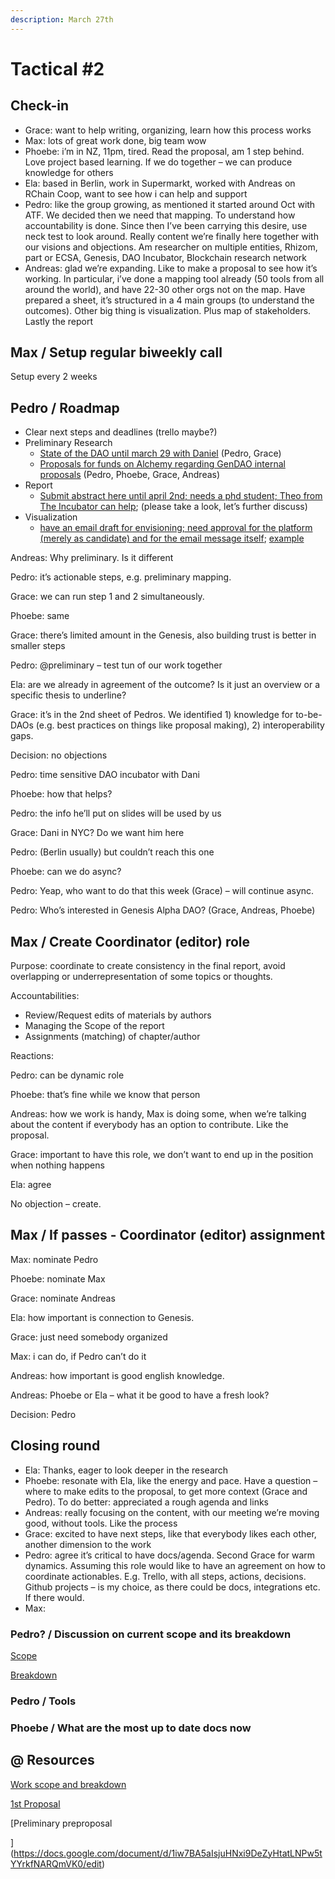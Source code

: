 ```yaml
---
description: March 27th
---
```


# Tactical \#2

## Check-in

* Grace: want to help writing, organizing, learn how this process works
* Max: lots of great work done, big team wow
* Phoebe: i’m in NZ, 11pm, tired. Read the proposal, am 1 step behind. Love project based learning. If we do together – we can produce knowledge for others
* Ela: based in Berlin, work in Supermarkt, worked with Andreas on RChain Coop, want to see how i can help and support
* Pedro: like the group growing, as mentioned it started around Oct with ATF. We decided then we need that mapping. To understand how accountability is done. Since then I’ve been carrying this desire, use neck test to look around. Really content we’re finally here together with our visions and objections. Am researcher on multiple entities, Rhizom, part or ECSA, Genesis, DAO Incubator, Blockchain research network
* Andreas: glad we’re expanding. Like to make a proposal to see how it’s working. In particular, i’ve done a mapping tool already \(50 tools from all around the world\), and have 22-30 other orgs not on the map. Have prepared a sheet, it’s structured in a 4 main groups \(to understand the outcomes\). Other big thing is visualization. Plus map of stakeholders. Lastly the report

## Max / Setup regular biweekly call

Setup every 2 weeks

## Pedro / Roadmap

* Clear next steps and deadlines \(trello maybe?\)
* Preliminary Research
  * [State of the DAO until march 29 with Daniel](https://docs.google.com/document/d/17Mck_XZiHGlfYQw9MczZ8blarAlBfEJwOpNh2w2imsU/edit) \(Pedro, Grace\)
  * [Proposals for funds on Alchemy regarding GenDAO internal proposals](https://docs.google.com/document/d/1iw7BA5aIsjuHNxi9DeZyHtatLNPw5tYYrkfNARQmVK0/edit) \(Pedro, Phoebe, Grace, Andreas\)
* Report
  * [Submit abstract here until april 2nd; needs a phd student; Theo from The Incubator can help](https://sites.google.com/view/oui2019/); \(please take a look, let’s further discuss\)
* Visualization
  * [have an email draft for envisioning; need approval for the platform \(merely as candidate\) and for the email message itself](https://www.envisioning.io/); [example](https://viz.envisioning.io/wgs-citizenship/)

Andreas: Why preliminary. Is it different

Pedro: it’s actionable steps, e.g. preliminary mapping.

Grace: we can run step 1 and 2 simultaneously.

Phoebe: same

Grace: there’s limited amount in the Genesis, also building trust is better in smaller steps

Pedro: @preliminary – test tun of our work together

Ela: are we already in agreement of the outcome? Is it just an overview or a specific thesis to underline?

Grace: it’s in the 2nd sheet of Pedros. We identified 1\) knowledge for to-be-DAOs \(e.g. best practices on things like proposal making\), 2\) interoperability gaps.

Decision: no objections  


Pedro: time sensitive DAO incubator with Dani

Phoebe: how that helps?

Pedro: the info he’ll put on slides will be used by us  


Grace: Dani in NYC? Do we want him here

Pedro: \(Berlin usually\) but couldn’t reach this one  


Phoebe: can we do async?

Pedro: Yeap, who want to do that this week \(Grace\) – will continue async.  


Pedro: Who’s interested in Genesis Alpha DAO? \(Grace, Andreas, Phoebe\)  


## Max / Create Coordinator \(editor\) role

Purpose: coordinate to create consistency in the final report, avoid overlapping or underrepresentation of some topics or thoughts.

Accountabilities:

* Review/Request edits of materials by authors
* Managing the Scope of the report
* Assignments \(matching\) of chapter/author

Reactions:

Pedro: can be dynamic role

Phoebe: that’s fine while we know that person

Andreas: how we work is handy, Max is doing some, when we’re talking about the content if everybody has an option to contribute. Like the proposal.

Grace: important to have this role, we don’t want to end up in the position when nothing happens

Ela: agree  


No objection – create.

## Max / If passes - Coordinator \(editor\) assignment

Max: nominate Pedro

Phoebe: nominate Max

Grace: nominate Andreas  


Ela: how important is connection to Genesis.

Grace: just need somebody organized

Max: i can do, if Pedro can’t do it

Andreas: how important is good english knowledge.

Andreas: Phoebe or Ela – what it be good to have a fresh look?  


Decision: Pedro  


## Closing round

* Ela: Thanks, eager to look deeper in the research
* Phoebe: resonate with Ela, like the energy and pace. Have a question – where to make edits to the proposal, to get more context \(Grace and Pedro\). To do better: appreciated a rough agenda and links
* Andreas: really focusing on the content, with our meeting we’re moving good, without tools. Like the process
* Grace: excited to have next steps, like that everybody likes each other, another dimension to the work
* Pedro: agree it’s critical to have docs/agenda. Second Grace for warm dynamics. Assuming this role would like to have an agreement on how to coordinate actionables. E.g. Trello, with all steps, actions, decisions. Github projects – is my choice, as there could be docs, integrations etc. If there would.
* Max:

### Pedro? / Discussion on current scope and its breakdown

[Scope](https://docs.google.com/spreadsheets/d/1SAFyTSH-pwzI_qHEFRETCEM3S2d4b0ROBSFQtX4XVao/edit?usp=sharing)  


[Breakdown](https://docs.google.com/spreadsheets/d/1SAFyTSH-pwzI_qHEFRETCEM3S2d4b0ROBSFQtX4XVao/edit?usp=sharing)  


### Pedro / Tools

### Phoebe / What are the most up to date docs now

## @ Resources

[Work scope and breakdown](https://docs.google.com/spreadsheets/d/1SAFyTSH-pwzI_qHEFRETCEM3S2d4b0ROBSFQtX4XVao/edit#gid=0)

[1st Proposal](https://docs.google.com/spreadsheets/d/1pQrfzQMafzrsXt66ZzJBTjm20qeLXoUFX51ptRywLm4/edit#gid=1194219037)

[Preliminary preproposal  
  
](https://docs.google.com/document/d/1iw7BA5aIsjuHNxi9DeZyHtatLNPw5tYYrkfNARQmVK0/edit)  
  
  
  
  
  
  


